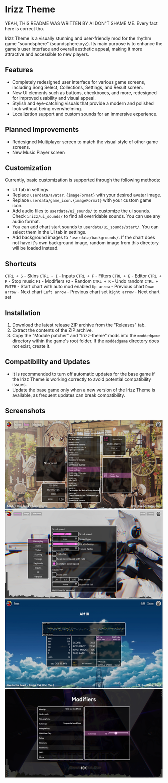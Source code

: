 # Irizz Theme
YEAH, THIS README WAS WRITTEN BY AI DON"T SHAME ME. Every fact here is correct tho.

Irizz Theme is a visually stunning and user-friendly mod for the rhythm game "soundsphere" (soundsphere.xyz). Its main purpose is to enhance the game's user interface and overall aesthetic appeal, making it more attractive and accessible to new players.

## Features

- Completely redesigned user interface for various game screens, including Song Select, Collections, Settings, and Result screen.
- New UI elements such as buttons, checkboxes, and more, redesigned for improved usability and visual appeal.
- Stylish and eye-catching visuals that provide a modern and polished look without being overwhelming.
- Localization support and custom sounds for an immersive experience.

## Planned Improvements

- Redesigned Multiplayer screen to match the visual style of other game screens.
- New Music Player screen

## Customization

Currently, basic customization is supported through the following methods:

- UI Tab in settings.
- Replace `userdata/avatar.{imageFormat}` with your desired avatar image.
- Replace `userdata/game_icon.{imageFormat}` with your custom game icon.
- Add audio files to `userdata/ui_sounds/` to customize the ui sounds. Check `irizz/ui_sounds/` to find all overridable sounds. You can use any audio format.
- You can add chart start sounds to `userdata/ui_sounds/start/`. You can select them in the UI tab in settings.
- Add background images to `'userdata/backgrounds/`. If the chart does not have it's own background image, random image from this directory will be loaded instead.

## Shortcuts
`CTRL + S` - Skins
`CTRL + I` - Inputs
`CTRL + F` - Filters
`CTRL + E` - Editor
`CTRL + P` - Stop music
`F1` - Modifiers
`F2` - Random
`CTRL + R` - Undo random
`CTRL + ENTER` - Start chart with auto mod enabled
`Up arrow` - Previous chart
`Down arrow` - Next chart
`Left arrow` - Previous chart set 
`Right arrow` - Next chart set

## Installation

1. Download the latest release ZIP archive from the "Releases" tab.
2. Extract the contents of the ZIP archive.
3. Copy the "Module patcher" and "Irizz-theme" mods into the `moddedgame` directory within the game's root folder. If the `moddedgame` directory does not exist, create it.

## Compatibility and Updates

- It is recommended to turn off automatic updates for the base game if the Irizz Theme is working correctly to avoid potential compatibility issues.
- Update the base game only when a new version of the Irizz Theme is available, as frequent updates can break compatibility.

## Screenshots

![Song select screenshot](screenshots/song_select.png?raw=true)
![Settings screenshot](screenshots/settings.png?raw=true)
![Result screenshot](screenshots/result.png?raw=true)
![Modifiers_screenshot](screenshots/modifiers.png?raw=true)
